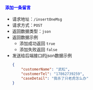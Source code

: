 #### <font color="blue">添加一条留言</font>
- 请求地址：`/insertOneMsg`
- 请求方式：`POST`
- 返回数据类型：`json`
- 返回数据示例
  + 添加成功返回 `true`
  + 添加失败返回 `false`
- 发送给后端接口的json数据示例
    ```json
    {
        "customerName": "武松",
        "customerTel": "17862739259",
        "caseDetail": "我杀了只老虎怎么办"
    }
    ```